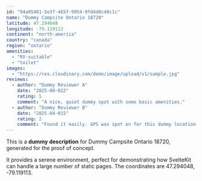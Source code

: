 ```yaml
---
id: "94a95481-5e3f-465f-9954-9fd4d8c40c1c"
name: "Dummy Campsite Ontario 18720"
latitude: 47.294048
longitude: -79.119113
continent: "north-america"
country: "canada"
region: "ontario"
amenities:
  - "RV-suitable"
  - "toilet"
images:
  - "https://res.cloudinary.com/demo/image/upload/v1/sample.jpg"
reviews:
  - author: "Dummy Reviewer A"
    date: "2025-08-022"
    rating: 5
    comment: "A nice, quiet dummy spot with some basic amenities."
  - author: "Dummy Reviewer B"
    date: "2025-04-015"
    rating: 2
    comment: "Found it easily. GPS was spot on for this dummy location."
---
```


This is a **dummy description** for Dummy Campsite Ontario 18720, generated for the proof of concept.

It provides a serene environment, perfect for demonstrating how SvelteKit can handle a large number of static pages. The coordinates are 47.294048, -79.119113.
